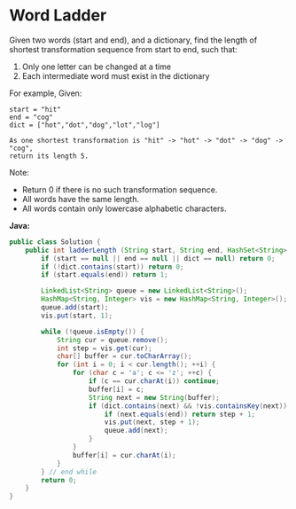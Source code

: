 # Word Ladder

Given two words (start and end), and a dictionary, find the length of shortest transformation sequence from start to end, such that:

1. Only one letter can be changed at a time
2. Each intermediate word must exist in the dictionary

For example, Given:

    start = "hit"
    end = "cog"
    dict = ["hot","dot","dog","lot","log"]

    As one shortest transformation is "hit" -> "hot" -> "dot" -> "dog" -> "cog",
    return its length 5.

Note:
- Return 0 if there is no such transformation sequence.
- All words have the same length.
- All words contain only lowercase alphabetic characters.

**Java:**
```java
public class Solution {
    public int ladderLength (String start, String end, HashSet<String> dict) {
        if (start == null || end == null || dict == null) return 0;
        if (!dict.contains(start)) return 0;
        if (start.equals(end)) return 1;

        LinkedList<String> queue = new LinkedList<String>();
        HashMap<String, Integer> vis = new HashMap<String, Integer>();
        queue.add(start);
        vis.put(start, 1);

        while (!queue.isEmpty()) {
            String cur = queue.remove();
            int step = vis.get(cur);
            char[] buffer = cur.toCharArray();
            for (int i = 0; i < cur.length(); ++i) {
                for (char c = 'a'; c <= 'z'; ++c) {
                    if (c == cur.charAt(i)) continue;
                    buffer[i] = c;
                    String next = new String(buffer);
                    if (dict.contains(next) && !vis.containsKey(next)) {
                        if (next.equals(end)) return step + 1;
                        vis.put(next, step + 1);
                        queue.add(next);
                    }
                }
                buffer[i] = cur.charAt(i);
            }
        } // end while
        return 0;
    }
}
```
